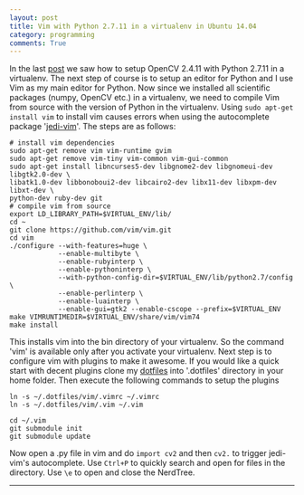 ```yaml
---
layout: post
title: Vim with Python 2.7.11 in a virtualenv in Ubuntu 14.04
category: programming
comments: True
---
```


In the last [post][opencv2] we saw how to setup OpenCV 2.4.11 with Python 2.7.11 in a virtualenv. The next step of course is to setup an editor for Python and I use Vim as my main editor for Python. Now since we installed all scientific packages (numpy, OpenCV etc.) in a virtualenv, we need to compile Vim from source with the version of Python in the virtualenv. Using `sudo apt-get install vim` to install vim causes errors when using the autocomplete package '[jedi-vim][jedivim]'. The steps are as follows:

```shell
# install vim dependencies
sudo apt-get remove vim vim-runtime gvim
sudo apt-get remove vim-tiny vim-common vim-gui-common
sudo apt-get install libncurses5-dev libgnome2-dev libgnomeui-dev libgtk2.0-dev \
libatk1.0-dev libbonoboui2-dev libcairo2-dev libx11-dev libxpm-dev libxt-dev \
python-dev ruby-dev git
# compile vim from source
export LD_LIBRARY_PATH=$VIRTUAL_ENV/lib/
cd ~
git clone https://github.com/vim/vim.git
cd vim
./configure --with-features=huge \
            --enable-multibyte \
            --enable-rubyinterp \
            --enable-pythoninterp \
            --with-python-config-dir=$VIRTUAL_ENV/lib/python2.7/config \
            --enable-perlinterp \
            --enable-luainterp \
            --enable-gui=gtk2 --enable-cscope --prefix=$VIRTUAL_ENV	
make VIMRUNTIMEDIR=$VIRTUAL_ENV/share/vim/vim74
make install
```

This installs vim into the bin directory of your virtualenv. So the command 'vim' is available only after you activate your virtualenv.
Next step is to configure vim with plugins to make it awesome. If you would like a quick start with decent plugins clone my [dotfiles][dotfiles] into '.dotfiles' directory in your home folder. Then execute the following commands to setup the plugins

```shell
ln -s ~/.dotfiles/vim/.vimrc ~/.vimrc
ln -s ~/.dotfiles/vim/.vim ~/.vim

cd ~/.vim
git submodule init
git submodule update
```

Now open a .py file in vim and do `import cv2` and then `cv2.` to trigger jedi-vim's autocomplete. Use `Ctrl+P` to quickly search and open for files in the directory. Use `\e` to open and close the NerdTree.

---

[opencv2]: /posts/2015-12-12-opencv-python-virtualenv-ubuntu14.04
[jedivim]: https://github.com/davidhalter/jedi-vim/issues/485
[dotfiles]: https://github.com/ramnath-k/dotfiles
